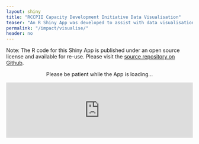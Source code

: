 ```yaml
---
layout: shiny
title: "RCCPII Capacity Development Initiative Data Visualisation"
teaser: "An R Shiny App was developed to assist with data visualisation."
permalink: "/impact/visualise/"
header: no
---
```

Note: The R code for this Shiny App is published under an open source license and available for re-use. Please visit the [source repository on Github](https://github.com/katrintirok/rccpii-shinyapp).

<p style="text-align: center;">Please be patient while the App is loading...</p>

<script type="text/javascript" src="https://cdnjs.cloudflare.com/ajax/libs/iframe-resizer/3.5.16/iframeResizer.min.js"></script>
<style>
  iframe {
    min-width: 100%;
  }
</style>
<iframe id="myIframe" src="https://rccpii-data.shinyapps.io/capacity-development/" scrolling="no" frameborder="no"></iframe>
<script>
  iFrameResize({
    heightCalculationMethod: 'taggedElement'
  });
</script>
